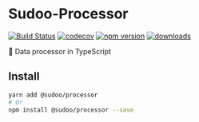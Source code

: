 # Sudoo-Processor

[![Build Status](https://travis-ci.com/SudoDotDog/Sudoo-Processor.svg?branch=master)](https://travis-ci.com/SudoDotDog/Sudoo-Processor)
[![codecov](https://codecov.io/gh/SudoDotDog/Sudoo-Processor/branch/master/graph/badge.svg)](https://codecov.io/gh/SudoDotDog/Sudoo-Processor)
[![npm version](https://badge.fury.io/js/%40sudoo%2Fprocessor.svg)](https://www.npmjs.com/package/@sudoo/processor)
[![downloads](https://img.shields.io/npm/dm/@sudoo/processor.svg)](https://www.npmjs.com/package/@sudoo/processor)

:tada: Data processor in TypeScript

## Install

```sh
yarn add @sudoo/processor
# Or
npm install @sudoo/processor --save
```
